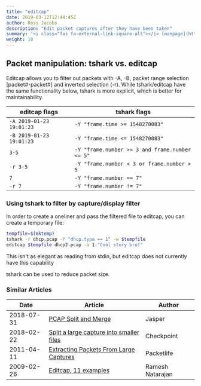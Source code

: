 ```yaml
---
title: "editcap"
date: 2019-03-12T12:44:45Z
author: Ross Jacobs
description: "Edit packet captures after they have been taken"
summary: '<i class="fas fa-external-link-square-alt"></i> [manpage](https://www.wireshark.org/docs/man-pages/editcap.html) | [Wireshark Docs](https://www.wireshark.org/docs/wsug_html_chunked/AppToolseditcap.html) | [code](https://github.com/wireshark/wireshark/blob/master/editcap.c)'
weight: 10
---
```


## Packet manipulation: tshark vs. editcap

Editcap allows you to filter out packets with -A, -B, packet range selection
[packet#-packet#] and inverted selection (-r). While tshark/editcap have the
same functionality below, tshark is more explicit, which is better for maintainability.

| editcap flags            | tshark flags                                   |
|--------------------------|------------------------------------------------|
| `-A 2019-01-23 19:01:23` | `-Y "frame.time >= 1548270083"`                |
| `-B 2019-01-23 19:01:23` | `-Y "frame.time <= 1548270083"`                |
| `3-5`                    | `-Y "frame.number >= 3 and frame.number <= 5"` |
| `-r 3-5`                 | `-Y "frame.number < 3 or frame.number > 5`     |
| `7`                      | `-Y "frame.number == 7"`                       |
| `-r 7`                   | `-Y "frame.number != 7"`                       |

### Using tshark to filter by capture/display filter

In order to create a oneliner and pass the filtered file to editcap, you can
create a temporary file:

```bash
tempfile=$(mktemp)
tshark -r dhcp.pcap -Y "dhcp.type == 1" -w $tempfile
editcap $tempfile dhcp2.pcap -a 1:"Cool story bro!"
```

This isn't as elegant as reading from stdin, but editcap does not currently have
this capability

tshark can be used to reduce packet size.

### Similar Articles

| Date | Article | Author |
| ---- | ------- | ------ |
| 2018-07-31 | [PCAP Split and Merge](https://blog.packet-foo.com/2018/07/pcap-split-and-merge/) | Jasper |
| 2018-02-22 | [Split a large capture into smaller files](https://supportcenter.checkpoint.com/supportcenter/portal?eventSubmit_doGoviewsolutiondetails=&solutionid=sk43076) | Checkpoint |
| 2011-04-11 | [Extracting Packets From Large Captures](https://packetlife.net/blog/2011/apr/11/extracting-packets-large-captures/) | Packetlife |
| 2009-02-26 | [Editcap, 11 examples](https://www.thegeekstuff.com/2009/02/editcap-guide-11-examples-to-handle-network-packet-dumps-effectively/) | Ramesh Natarajan |
